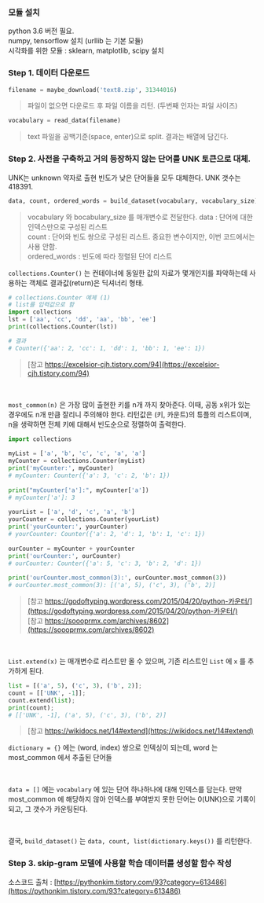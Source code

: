 ### 모듈 설치
python 3.6 버전 필요.<br>
numpy, tensorflow 설치 (urllib 는 기본 모듈) <br>
시각화를 위한 모듈 : sklearn, matplotlib, scipy 설치 <br>

### Step 1. 데이터 다운로드

```python
filename = maybe_download('text8.zip', 31344016)
```
> 파일이 없으면 다운로드 후 파일 이름을 리턴. (두번째 인자는 파일 사이즈)

```python
vocabulary = read_data(filename)
```
> text 파일을 공백기준(space, enter)으로 split. 결과는 배열에 담긴다.


### Step 2. 사전을 구축하고 거의 등장하지 않는 단어를 UNK 토큰으로 대체.
UNK는 unknown 약자로 출현 빈도가 낮은 단어들을 모두 대체한다. UNK 갯수는 418391.<br>

```python
data, count, ordered_words = build_dataset(vocabulary, vocabulary_size)
```
> vocabulary 와 bocabulary_size 를 매개변수로 전달한다.
> data : 단어에 대한 인덱스만으로 구성된 리스트<br>
> count : 단어와 빈도 쌍으로 구성된 리스트. 중요한 변수이지만, 이번 코드에서는 사용 안함.<br>
> ordered_words : 빈도에 따라 정렬된 단어 리스트<br>

`collections.Counter()` 는 컨테이너에 동일한 값의 자료가 몇개인지를 파악하는데 사용하는 객체로 결과값(return)은 딕셔너리 형태.
```python
# collections.Counter 예제 (1)
# list를 입력값으로 함
import collections
lst = ['aa', 'cc', 'dd', 'aa', 'bb', 'ee']
print(collections.Counter(lst))

# 결과
# Counter({'aa': 2, 'cc': 1, 'dd': 1, 'bb': 1, 'ee': 1})
```
> [참고 https://excelsior-cjh.tistory.com/94](https://excelsior-cjh.tistory.com/94)

<br>

`most_common(n)` 은 가장 많이 출현한 키를 n개 까지 찾아준다. 이때, 공동 x위가 있는 경우에도 n개 만큼 잘리니 주의해야 한다. 
리턴값은 (키, 카운트)의 튜플의 리스트이며, n을 생략하면 전체 키에 대해서 빈도순으로 정렬하여 출력한다.
```python
import collections
 
myList = ['a', 'b', 'c', 'c', 'a', 'a']
myCounter = collections.Counter(myList)
print('myCounter:', myCounter)
# myCounter: Counter({'a': 3, 'c': 2, 'b': 1})
 
print("myCounter['a']:", myCounter['a'])
# myCounter['a']: 3
 
yourList = ['a', 'd', 'c', 'a', 'b']
yourCounter = collections.Counter(yourList)
print('yourCounter:', yourCounter)
# yourCounter: Counter({'a': 2, 'd': 1, 'b': 1, 'c': 1})
 
ourCounter = myCounter + yourCounter
print('ourCounter:', ourCounter)
# ourCounter: Counter({'a': 5, 'c': 3, 'b': 2, 'd': 1})
 
print('ourCounter.most_common(3):', ourCounter.most_common(3))
# ourCounter.most_common(3): [('a', 5), ('c', 3), ('b', 2)]
```
> [참고 https://godoftyping.wordpress.com/2015/04/20/python-카운터/](https://godoftyping.wordpress.com/2015/04/20/python-카운터/)<br>
> [참고 https://soooprmx.com/archives/8602](https://soooprmx.com/archives/8602)

<br>

`List.extend(x)` 는 매개변수로 리스트만 올 수 있으며, 기존 리스트인 `List` 에 `x` 를 추가하게 된다.
```python
list = [('a', 5), ('c', 3), ('b', 2)];
count = [['UNK', -1]];
count.extend(list);
print(count);
# [['UNK', -1], ('a', 5), ('c', 3), ('b', 2)]
``` 
> [참고 https://wikidocs.net/14#extend](https://wikidocs.net/14#extend)<br>

`dictionary = {}` 에는 (word, index) 쌍으로 인덱싱이 되는데, word 는 most_common 에서 추출된 단어들<br>

<br>

`data = []` 에는 `vocabulary` 에 있는 단어 하나하나에 대해 인덱스를 담는다. 
만약 most_common 에 해당하지 않아 인덱스를 부여받지 못한 단어는 0(UNK)으로 기록이 되고, 그 갯수가 카운팅된다. <br>

<br>

결국, `build_dataset()` 는 `data, count, list(dictionary.keys())` 를 리턴한다. 

### Step 3. skip-gram 모델에 사용할 학습 데이터를 생성할 함수 작성




소스코드 출처 : [https://pythonkim.tistory.com/93?category=613486](https://pythonkim.tistory.com/93?category=613486)

